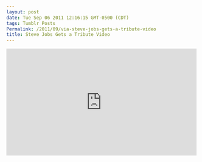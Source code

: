 ```yaml
---
layout: post
date: Tue Sep 06 2011 12:16:15 GMT-0500 (CDT)
tags: Tumblr Posts
Permalink: /2011/09/via-steve-jobs-gets-a-tribute-video
title: Steve Jobs Gets a Tribute Video
---
```


<iframe width="500" height="281" id="youtube_iframe" src="https://www.youtube.com/embed/ia4joyGYG_A?feature=oembed&amp;enablejsapi=1&amp;origin=http://safe.txmblr.com&amp;wmode=opaque" frameborder="0" allowfullscreen=""></iframe>
